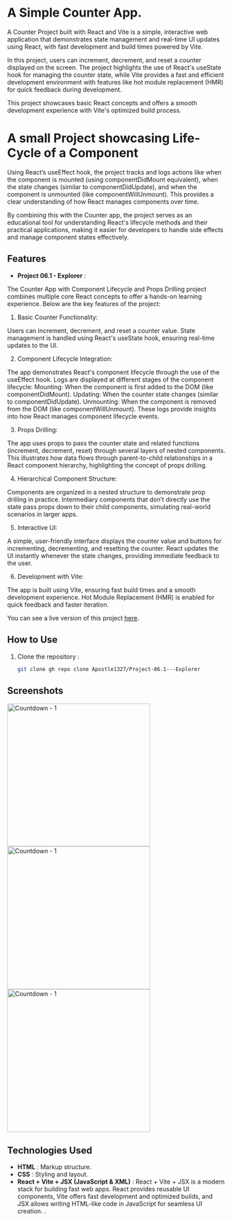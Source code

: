 # A Simple Counter App.

A Counter Project built with React and Vite is a simple, interactive web application that demonstrates state management and real-time UI updates using React, with fast development and build times powered by Vite.

In this project, users can increment, decrement, and reset a counter displayed on the screen. The project highlights the use of React's useState hook for managing the counter state, while Vite provides a fast and efficient development environment with features like hot module replacement (HMR) for quick feedback during development.

This project showcases basic React concepts and offers a smooth development experience with Vite's optimized build process.

# A small Project showcasing Life-Cycle of a Component

Using React’s useEffect hook, the project tracks and logs actions like when the component is mounted (using componentDidMount equivalent), when the state changes (similar to componentDidUpdate), and when the component is unmounted (like componentWillUnmount). This provides a clear understanding of how React manages components over time.

By combining this with the Counter app, the project serves as an educational tool for understanding React's lifecycle methods and their practical applications, making it easier for developers to handle side effects and manage component states effectively.

## Features

- **Project 06.1 - Explorer** :

The Counter App with Component Lifecycle and Props Drilling project combines multiple core React concepts to offer a hands-on learning experience. Below are the key features of the project:

1. Basic Counter Functionality:

Users can increment, decrement, and reset a counter value.
State management is handled using React's useState hook, ensuring real-time updates to the UI.

2. Component Lifecycle Integration:

The app demonstrates React's component lifecycle through the use of the useEffect hook.
Logs are displayed at different stages of the component lifecycle:
Mounting: When the component is first added to the DOM (like componentDidMount).
Updating: When the counter state changes (similar to componentDidUpdate).
Unmounting: When the component is removed from the DOM (like componentWillUnmount).
These logs provide insights into how React manages component lifecycle events.

3. Props Drilling:

The app uses props to pass the counter state and related functions (increment, decrement, reset) through several layers of nested components.
This illustrates how data flows through parent-to-child relationships in a React component hierarchy, highlighting the concept of props drilling.

4. Hierarchical Component Structure:

Components are organized in a nested structure to demonstrate prop drilling in practice.
Intermediary components that don’t directly use the state pass props down to their child components, simulating real-world scenarios in larger apps.

5. Interactive UI:

A simple, user-friendly interface displays the counter value and buttons for incrementing, decrementing, and resetting the counter.
React updates the UI instantly whenever the state changes, providing immediate feedback to the user.

6. Development with Vite:

The app is built using Vite, ensuring fast build times and a smooth development experience.
Hot Module Replacement (HMR) is enabled for quick feedback and faster iteration.

You can see a live version of this project [here]("https://github.com/Apostle1327/Project-06.1---Explorer.git").

## How to Use

1. Clone the repository :

   ```bash
   git clone gh repo clone Apostle1327/Project-06.1---Explorer

   ```

## Screenshots

<img width="330" alt="Countdown - 1" src="../Project 06.1 - Explorer/src/Images/Project 06.1-Explorer - 1.png">
<img width="330" alt="Countdown - 1" src="../Project 06.1 - Explorer/src/Images/Project 06.1-Explorer - 2.png">
<img width="330" alt="Countdown - 1" src="../Project 06.1 - Explorer/src/Images/Project 06.1-Explorer - 3.png">

## Technologies Used

- **HTML** : Markup structure.
- **CSS** : Styling and layout.
- **React + Vite + JSX (JavaScript & XML)** : React + Vite + JSX is a modern stack for building fast web apps. React provides reusable UI components, Vite offers fast development and optimized builds, and JSX allows writing HTML-like code in JavaScript for seamless UI creation. .
